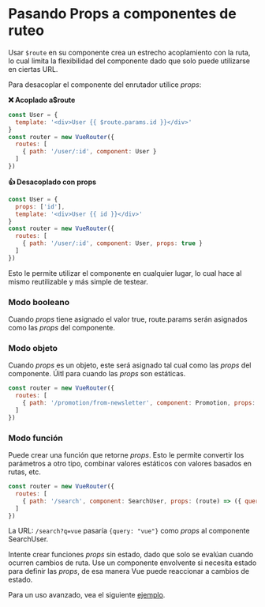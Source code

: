 # Pasando Props a componentes de ruteo

Usar `$route` en su componente crea un estrecho acoplamiento con la ruta, lo cual limita la flexibilidad del componente dado que solo puede utilizarse en ciertas URL.

Para desacoplar el componente del enrutador utilice _props_:

**❌ Acoplado a$route**

``` js
const User = {
  template: '<div>User {{ $route.params.id }}</div>'
}
const router = new VueRouter({
  routes: [
    { path: '/user/:id', component: User }
  ]
})
```

**👍 Desacoplado con props**

``` js
const User = {
  props: ['id'],
  template: '<div>User {{ id }}</div>'
}
const router = new VueRouter({
  routes: [
    { path: '/user/:id', component: User, props: true }
  ]
})
```

Esto le permite utilizar el componente en cualquier lugar, lo cual hace al mismo reutilizable y más simple de testear.

### Modo booleano

Cuando _props_ tiene asignado el valor true, route.params serán asignados como las _props_ del componente.

### Modo objeto

Cuando _props_ es un objeto, este será asignado tal cual como las _props_ del componente.
Úitl para cuando las _props_ son estáticas.

``` js
const router = new VueRouter({
  routes: [
    { path: '/promotion/from-newsletter', component: Promotion, props: { newsletterPopup: false } }
  ]
})
```

### Modo función

Puede crear una función que retorne _props_.
Esto le permite convertir los parámetros a otro tipo, combinar valores estáticos con valores basados en rutas, etc.

``` js
const router = new VueRouter({
  routes: [
    { path: '/search', component: SearchUser, props: (route) => ({ query: route.query.q }) }
  ]
})
```

La URL: `/search?q=vue` pasaría `{query: "vue"}` como _props_ al componente SearchUser.

Intente crear funciones _props_ sin estado, dado que solo se evalúan cuando ocurren cambios de ruta.
Use un componente envolvente si necesita estado para definir las _props_, de esa manera Vue puede reaccionar a cambios de estado.


Para un uso avanzado, vea el siguiente [ejemplo](https://github.com/vuejs/vue-router/blob/dev/examples/route-props/app.js).
